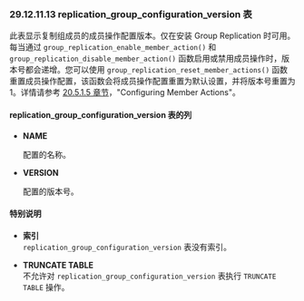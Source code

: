 ### 29.12.11.13 replication_group_configuration_version 表

此表显示复制组成员的成员操作配置版本。仅在安装 Group Replication 时可用。每当通过 `group_replication_enable_member_action()` 和 `group_replication_disable_member_action()` 函数启用或禁用成员操作时，版本号都会递增。您可以使用 `group_replication_reset_member_actions()` 函数重置成员操作配置，该函数会将成员操作配置重置为默认设置，并将版本号重置为 1。详情请参考 [20.5.1.5 章节](#20.5.1.5)，"Configuring Member Actions"。

#### replication_group_configuration_version 表的列

- **NAME**  

  配置的名称。

- **VERSION**  

  配置的版本号。

#### 特别说明

- **索引**  
  `replication_group_configuration_version` 表没有索引。

- **TRUNCATE TABLE**  
  不允许对 `replication_group_configuration_version` 表执行 `TRUNCATE TABLE` 操作。
